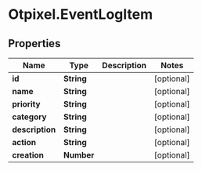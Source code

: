 # Otpixel.EventLogItem

## Properties
Name | Type | Description | Notes
------------ | ------------- | ------------- | -------------
**id** | **String** |  | [optional] 
**name** | **String** |  | [optional] 
**priority** | **String** |  | [optional] 
**category** | **String** |  | [optional] 
**description** | **String** |  | [optional] 
**action** | **String** |  | [optional] 
**creation** | **Number** |  | [optional] 



